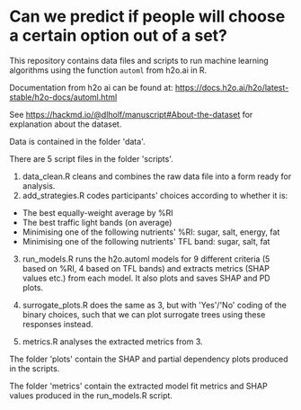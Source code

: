 # Can we predict if people will choose a certain option out of a set?

This repository contains data files and scripts to run machine learning algorithms using the function `automl` from h2o.ai in R.

Documentation from h2o ai can be found at: https://docs.h2o.ai/h2o/latest-stable/h2o-docs/automl.html

See https://hackmd.io/@dlholf/manuscript#About-the-dataset for explanation about the dataset.

Data is contained in the folder 'data'.

There are 5 script files in the folder 'scripts'.

1. data_clean.R cleans and combines the raw data file into a form ready for analysis.
2. add_strategies.R codes participants' choices according to whether it is: 

* The best equally-weight average by %RI
* The best traffic light bands (on average)
* Minimising one of the following nutrients' %RI: sugar, salt, energy, fat
* Minimising one of the following nutrients' TFL band: sugar, salt, fat

3. run_models.R runs the h2o.automl models for 9 different criteria (5 based on %RI, 4 based on TFL bands) and extracts metrics (SHAP values etc.) from each model. It also plots and saves SHAP and PD plots.

4. surrogate_plots.R does the same as 3, but with 'Yes'/'No' coding of the binary choices, such that we can plot surrogate trees using these responses instead.

5. metrics.R analyses the extracted metrics from 3.

The folder 'plots' contain the SHAP and partial dependency plots produced in the scripts.

The folder 'metrics' contain the extracted model fit metrics and SHAP values produced in the run_models.R script.
